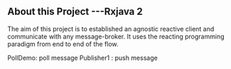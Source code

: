 ## About this Project ---Rxjava 2
The aim of this project is to established an agnostic reactive client and communicate with any message-broker.
It uses the reacting programming paradigm from end to end of the flow.


PollDemo: poll message
Publisher1 : push message 

